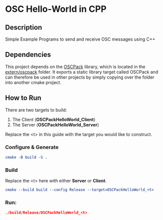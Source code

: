 # OSC Hello-World in CPP
## Description
Simple Example Programs to send and receive OSC messages using C++

## Dependencies
This project depends on the [OSCPack](https://github.com/RossBencina/oscpack/tree/master) library, which is located in the [extern/oscpack](./extern/oscpack/) folder. 
It exports a static library target called OSCPack and can therefore be used in other projects by simply copying over the folder into another cmake project.

## How to Run
There are two targets to build: 

1. The Client (**OSCPackHelloWorld_Client**)
2. The Server (**OSCPackHelloWorld_Server**)

Replace the \<t> in this guide with the target you would like to construct.

### Configure & Generate
```cmake
cmake -B build -S .
```
### Build
Replace the \<t> here with either **Server** or **Client**.
```cmake
cmake --build build --config Release --target=OSCPackHelloWorld_<t>
```
### Run: 
```cmake
./build/Release/OSCPackHelloWorld_<t>
```